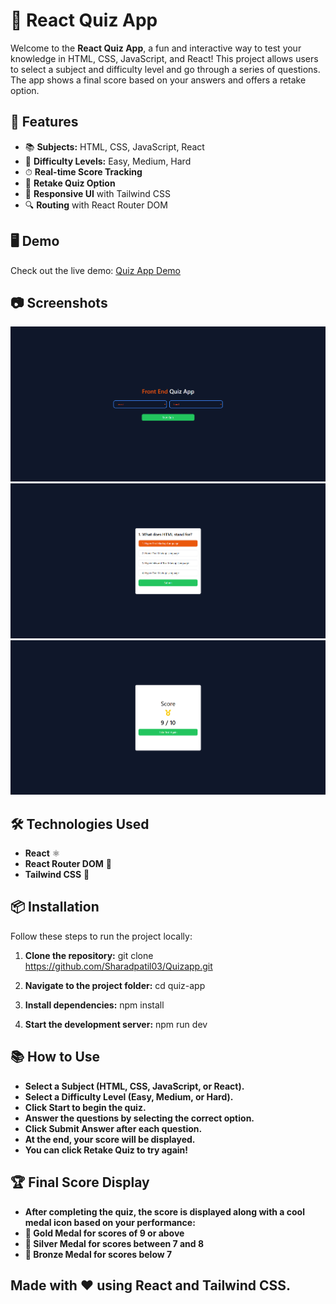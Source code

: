 # 📝 React Quiz App

Welcome to the **React Quiz App**, a fun and interactive way to test your knowledge in HTML, CSS, JavaScript, and React! This project allows users to select a subject and difficulty level and go through a series of questions. The app shows a final score based on your answers and offers a retake option.

## 🚀 Features

- 📚 **Subjects:** HTML, CSS, JavaScript, React
- 🎯 **Difficulty Levels:** Easy, Medium, Hard
- ⏱ **Real-time Score Tracking**
- 🔄 **Retake Quiz Option**
- 🎨 **Responsive UI** with Tailwind CSS
- 🔍 **Routing** with React Router DOM

## 🖥️ Demo

Check out the live demo: [Quiz App Demo](https://quizapp-rouge-pi.vercel.app/)

## 📷 Screenshots

![Quiz App Screenshot](https://github.com/Ashwin-MB97/Quiz-App/blob/main/quiz1.png)
![Quiz App Screenshot](https://github.com/Ashwin-MB97/Quiz-App/blob/main/quiz2.png)  
![Quiz App Screenshot](https://github.com/Ashwin-MB97/Quiz-App/blob/main/quiz3.png)  

## 🛠️ Technologies Used

- **React** ⚛️
- **React Router DOM** 🔀
- **Tailwind CSS** 🎨

## 📦 Installation

Follow these steps to run the project locally:

1. **Clone the repository:**
   git clone https://github.com/Sharadpatil03/Quizapp.git

2. **Navigate to the project folder:**
   cd quiz-app

3. **Install dependencies:**
   npm install

4. **Start the development server:**
   npm run dev

## 📚 How to Use
- **Select a Subject (HTML, CSS, JavaScript, or React).**
- **Select a Difficulty Level (Easy, Medium, or Hard).**
- **Click Start to begin the quiz.**
- **Answer the questions by selecting the correct option.**
- **Click Submit Answer after each question.**
- **At the end, your score will be displayed.**
- **You can click Retake Quiz to try again!**

## 🏆 Final Score Display
- **After completing the quiz, the score is displayed along with a cool medal icon based on your performance:**
- **🥇 Gold Medal for scores of 9 or above**
- **🥈 Silver Medal for scores between 7 and 8**
- **🥉 Bronze Medal for scores below 7**

## Made with ❤️ using React and Tailwind CSS.
